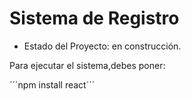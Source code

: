 <h1> Sistema de Registro</h1> 

- Estado del Proyecto: en construcción.
  
Para ejecutar el sistema,debes poner:

´´´npm install react´´´
